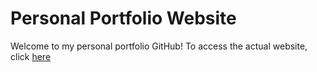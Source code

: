 # Personal Portfolio Website

Welcome to my personal portfolio GitHub! To access the actual website, click [here](https://faraj11.github.io)
